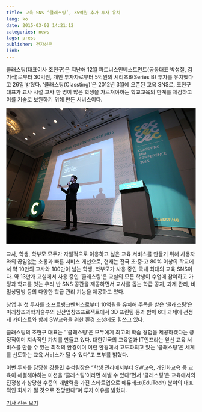 ```yaml
---
title: 교육 SNS ‘클래스팅’, 35억원 추가 투자 유치
lang: ko
date: 2015-03-02 14:21:12
categories: news
tags: press
publisher: 전자신문
link:
---
```

클래스팅(대표이사 조현구)은 지난해 12월 파트너스인베스트먼트(공동대표 박성철, 김기식)로부터 30억원, 개인 투자자로부터 5억원의 시리즈B(Series B) 투자를 유치했다고 26일 밝혔다. <!-- more --> ‘클래스팅(Classting)’은 2012년 3월에 오픈된 교육 SNS로, 조현구 대표가 교사 시절 교사 한 명이 많은 학생을 가르쳐야하는 학교교육의 한계를 체감하고 이를 기술로 보완하기 위해 만든 서비스이다.

![](/images/posts/150302_invest.jpg)

교사, 학생, 학부모 모두가 자발적으로 이용하고 싶은 교육 서비스를 만들기 위해 사용자와의 끊임없는 소통과 빠른 서비스 개선으로, 현재는 전국 초·중·고 80% 이상의 학교에서 약 10만의 교사와 100만이 넘는 학생, 학부모가 사용 중인 국내 최대의 교육 SNS이다. 약 13만개 교실에서 사용 중인 ‘클래스팅’은 교실의 모든 학생이 수업에 참여하고 가정과 학교를 잇는 우리 반 SNS 공간을 제공하면서 교사를 돕는 학급 공지, 과제 관리, 비밀상담방 등의 다양한 학급 관리 기능을 제공하고 있다.

창업 후 첫 투자를 소프트뱅크벤처스로부터 10억원을 유치해 주목을 받은 ‘클래스팅’은 미래창조과학기술부의 신산업창조프로젝트에서 3D 프린팅 등과 함께 6대 과제에 선정돼 카이스트와 함께 SW교육을 위한 환경 조성에도 힘쓰고 있다.

클래스팅의 조현구 대표는 “‘클래스팅’은 모두에게 최고의 학습 경험을 제공하겠다는 긍정적이며 지속적인 가치를 만들고 있다. 대한민국의 교육열과 IT인프라는 앞선 교육 서비스를 만들 수 있는 최적의 환경이며 이런 환경에서 고도화되고 있는 ‘클래스팅’은 세계를 선도하는 교육 서비스가 될 수 있다”고 포부를 밝혔다.

이번 투자를 담당한 강동민 수석팀장은 “학생 관리에서부터 SW교육, 개인화교육 등 교육이 해결해야하는 미션을 ‘클래스팅’이라면 해낼 수 있다”면서 ‘클래스팅’은 교육에서의 진정성과 상당한 수준의 개발력을 가진 스타트업으로 에듀테크(EduTech) 분야의 대표적인 회사가 될 것으로 전망한다”며 투자 이유를 밝혔다.

[기사 전문 보기](http://www.etnews.com/20150227000250)
